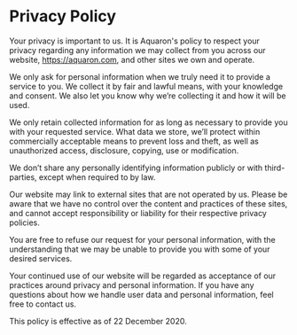 
# Privacy Policy
Your privacy is important to us. It is Aquaron's policy to respect your privacy regarding any information we may collect from you across our website, https://aquaron.com, and other sites we own and operate.

We only ask for personal information when we truly need it to provide a service to you. We collect it by fair and lawful means, with your knowledge and consent. We also let you know why we’re collecting it and how it will be used.

We only retain collected information for as long as necessary to provide you with your requested service. What data we store, we’ll protect within commercially acceptable means to prevent loss and theft, as well as unauthorized access, disclosure, copying, use or modification.

We don’t share any personally identifying information publicly or with third-parties, except when required to by law.

Our website may link to external sites that are not operated by us. Please be aware that we have no control over the content and practices of these sites, and cannot accept responsibility or liability for their respective privacy policies.

You are free to refuse our request for your personal information, with the understanding that we may be unable to provide you with some of your desired services.

Your continued use of our website will be regarded as acceptance of our practices around privacy and personal information. If you have any questions about how we handle user data and personal information, feel free to contact us.

This policy is effective as of 22 December 2020.
